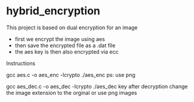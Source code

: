 # hybrid_encryption

This project is based on dual encryption for an image

 - first we encrypt the image using aes 
 - then save the encrypted file as a .dat file 
 - the aes key is then also encrypted via ecc 
 


 Instructions
  
gcc aes.c -o aes_enc -lcrypto
 ./aes_enc <imagename>
ps: use png 
 
gcc aes_dec.c -o aes_dec -lcrypto
 ./aes_dec <encrypted file >
 key 
after decryption change the image extension to the orginal or use png images


